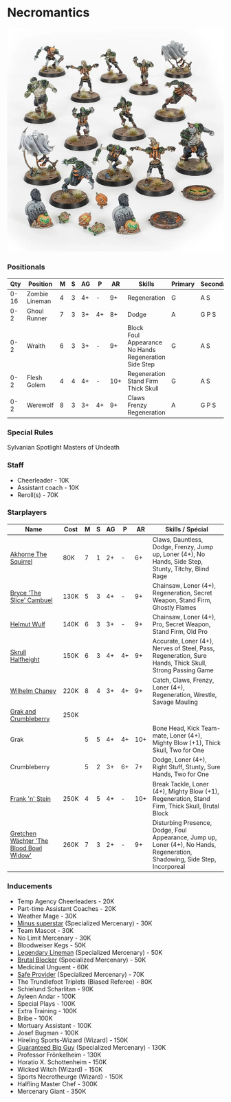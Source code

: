 ﻿# Necromantics

![](../media/teams/NecromanticTeamLead.jpg)

### Positionals
| Qty  | Position        | M | S | AG | P  | AR | Skills                                   | Primary | Secondary | Cost |
| ---- | --------------- | - | - | -- | -- | -- | ---------------------------------------- | ------- | --------- | ---- |
| 0-16 | Zombie Lineman  | 4 | 3 | 4+ | -  | 9+ | Regeneration                             | G       | A S       | 40K  |
| 0-2  | Ghoul Runner    | 7 | 3 | 3+ | 4+ | 8+ | Dodge                                    | A       | G P S     | 75K  |
| 0-2  | Wraith          | 6 | 3 | 3+ | -  | 9+ | Block<br>Foul Appearance<br>No Hands<br>Regeneration<br>Side Step | G       | A S       | 95K  |
| 0-2  | Flesh Golem     | 4 | 4 | 4+ | -  | 10+ | Regeneration<br>Stand Firm<br>Thick Skull | G       | A S       | 115K |
| 0-2  | Werewolf        | 8 | 3 | 3+ | 4+ | 9+ | Claws<br>Frenzy<br>Regeneration          | A       | G P S     | 125K |

### Special Rules
Sylvanian Spotlight
Masters of Undeath

### Staff
* Cheerleader - 10K
* Assistant coach - 10K
* Reroll(s) - 70K

### Starplayers
| Name                          | Cost | M   | S   | AG  | P   | AR  | Skills / Spécial                           |
| ----------------------------- | ---- | --- | --- | --- | --- | --- | ------------------------------------------ |
| [Akhorne The Squirrel](../starplayers/Akhorne_The_Squirrel.md)          | 80K  | 7   | 1   | 2+  | -   | 6+  | Claws, Dauntless, Dodge, Frenzy, Jump up, Loner (4+), No Hands, Side Step, Stunty, Titchy, Blind Rage |
| [Bryce 'The Slice' Cambuel](../starplayers/Bryce_'The_Slice'_Cambuel.md)     | 130K | 5   | 3   | 4+  | -   | 9+  | Chainsaw, Loner (4+), Regeneration, Secret Weapon, Stand Firm, Ghostly Flames |
| [Helmut Wulf](../starplayers/Helmut_Wulf.md)                   | 140K | 6   | 3   | 3+  | -   | 9+  | Chainsaw, Loner (4+), Pro, Secret Weapon, Stand Firm, Old Pro |
| [Skrull Halfheight](../starplayers/Skrull_Halfheight.md)             | 150K | 6   | 3   | 4+  | 4+  | 9+  | Accurate, Loner (4+), Nerves of Steel, Pass, Regeneration, Sure Hands, Thick Skull, Strong Passing Game |
| [Wilhelm Chaney](../starplayers/Wilhelm_Chaney.md)                | 220K | 8   | 4   | 3+  | 4+  | 9+  | Catch, Claws, Frenzy, Loner (4+), Regeneration, Wrestle, Savage Mauling |
| [Grak and Crumbleberry](../starplayers/Grak_and_Crumbleberry.md)         | 250K |     |     |     |     |     |                                        |
| Grak                          |      | 5   | 5   | 4+  | 4+  | 10+ | Bone Head, Kick Team-mate, Loner (4+), Mighty Blow (+1), Thick Skull, Two for One |
| Crumbleberry                  |      | 5   | 2   | 3+  | 6+  | 7+  | Dodge, Loner (4+), Right Stuff, Stunty, Sure Hands, Two for One |
| [Frank 'n' Stein](../starplayers/Frank_'n'_Stein.md)               | 250K | 4   | 5   | 4+  | -   | 10+ | Break Tackle, Loner (4+), Mighty Blow (+1), Regeneration, Stand Firm, Thick Skull, Brutal Block |
| [Gretchen Wächter 'The Blood Bowl Widow'](../starplayers/Gretchen_Wächter_'The_Blood_Bowl_Widow'.md) | 260K | 7 | 3   | 2+  | -   | 9+  | Disturbing Presence, Dodge, Foul Appearance, Jump up, Loner (4+), No Hands, Regeneration, Shadowing, Side Step, Incorporeal |

### Inducements
* Temp Agency Cheerleaders - 20K
* Part-time Assistant Coaches - 20K
* Weather Mage - 30K
* [Minus superstar](../starplayers/Minus_superstar.md) (Specialized Mercenary) - 30K
* Team Mascot - 30K
* No Limit Mercenary - 30K
* Bloodweiser Kegs - 50K
* [Legendary Lineman](../starplayers/Legendary_Lineman.md) (Specialized Mercenary) - 50K
* [Brutal Blocker](../starplayers/Brutal_Blocker.md) (Specialized Mercenary) - 50K
* Medicinal Unguent - 60K
* [Safe Provider](../starplayers/Safe_Provider.md) (Specialized Mercenary) - 70K
* The Trundlefoot Triplets (Biased Referee) - 80K
* Schielund Scharlitan - 90K
* Ayleen Andar - 100K
* Special Plays - 100K
* Extra Training - 100K
* Bribe - 100K
* Mortuary Assistant - 100K
* Josef Bugman - 100K
* Hireling Sports-Wizard (Wizard) - 150K
* [Guaranteed Big Guy](../starplayers/Guaranteed_Big_Guy.md) (Specialized Mercenary) - 130K
* Professor Frönkelheim - 130K
* Horatio X. Schottenheim - 150K
* Wicked Witch (Wizard) - 150K
* Sports Necrotheurge (Wizard) - 150K
* Halfling Master Chef - 300K
* Mercenary Giant - 350K